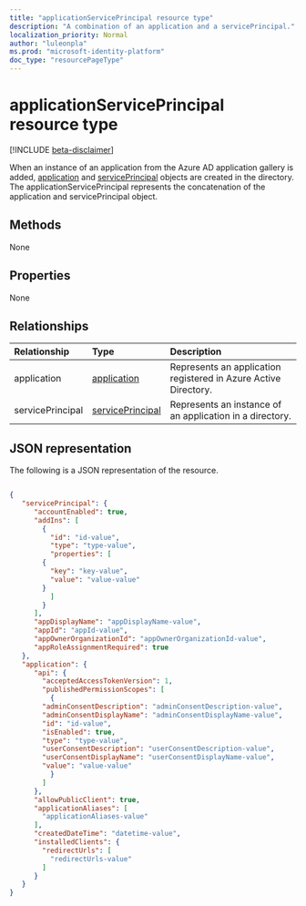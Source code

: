 ```yaml
---
title: "applicationServicePrincipal resource type"
description: "A combination of an application and a servicePrincipal."
localization_priority: Normal
author: "luleonpla"
ms.prod: "microsoft-identity-platform"
doc_type: "resourcePageType"
---
```


# applicationServicePrincipal resource type

[!INCLUDE [beta-disclaimer](../../includes/beta-disclaimer.md)]

When an instance of an application from the Azure AD application gallery is added, [application](../resources/application.md) and [servicePrincipal](../resources/serviceprincipal.md) objects are created in the directory. The applicationServicePrincipal represents the concatenation of the application and servicePrincipal object.

## Methods

None

## Properties

None

## Relationships

| Relationship | Type        | Description |
|:-------------|:------------|:------------|
|application|[application](../resources/application.md)|Represents an application registered in Azure Active Directory.|
|servicePrincipal|[servicePrincipal](../resources/serviceprincipal.md)|Represents an instance of an application in a directory.|

## JSON representation

The following is a JSON representation of the resource.

<!-- {
  "blockType": "resource",
  "optionalProperties": [

  ],
  "@odata.type": "microsoft.graph.applicationServicePrincipal",
  "baseType": "",
  "keyProperty": "id"
}-->

```json

{
   "servicePrincipal": {
	  "accountEnabled": true,
	  "addIns": [
	    {
	      "id": "id-value",
	      "type": "type-value",
	      "properties": [
		{
		  "key": "key-value",
		  "value": "value-value"
		}
	      ]
	    }
	  ],
	  "appDisplayName": "appDisplayName-value",
	  "appId": "appId-value",
	  "appOwnerOrganizationId": "appOwnerOrganizationId-value",
	  "appRoleAssignmentRequired": true
   },
   "application": {
	  "api": {
	    "acceptedAccessTokenVersion": 1,
	    "publishedPermissionScopes": [
	      {
		"adminConsentDescription": "adminConsentDescription-value",
		"adminConsentDisplayName": "adminConsentDisplayName-value",
		"id": "id-value",
		"isEnabled": true,
		"type": "type-value",
		"userConsentDescription": "userConsentDescription-value",
		"userConsentDisplayName": "userConsentDisplayName-value",
		"value": "value-value"
	      }
	    ]
	  },
	  "allowPublicClient": true,
	  "applicationAliases": [
	    "applicationAliases-value"
	  ],
	  "createdDateTime": "datetime-value",
	  "installedClients": {
	    "redirectUrls": [
	      "redirectUrls-value"
	    ]
	  }
   }
}
```

<!-- uuid: 16cd6b66-4b1a-43a1-adaf-3a886856ed98
2019-02-04 14:57:30 UTC -->
<!-- {
  "type": "#page.annotation",
  "description": "applicationServicePrincipal resource",
  "keywords": "",
  "section": "documentation",
  "tocPath": ""
}-->
